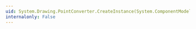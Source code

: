 ```yaml
---
uid: System.Drawing.PointConverter.CreateInstance(System.ComponentModel.ITypeDescriptorContext,System.Collections.IDictionary)
internalonly: False
---
```


